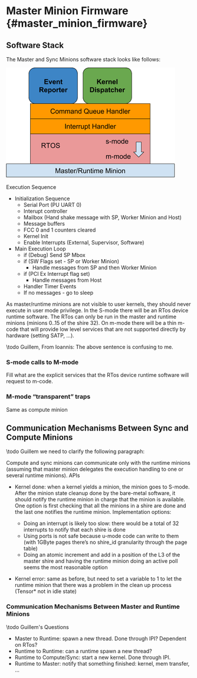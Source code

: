 Master Minion Firmware  {#master_minion_firmware}
======================

## Software Stack
The Master and Sync Minions software stack looks like follows:
<!---
Source google-doc
https://docs.google.com/drawings/d/1B7zEIsVYdDNmL5K6YcmqsAkbiSEiYeFUQA15ljCBEvc/edit?usp=sharing
--->
![Master-Minionl SW Stack](Master-Minion-Software-Stack.png)

Execution Sequence
  - Initialization Sequence
	- Serial Port (PU UART 0)
	- Interupt controller
	- Mailbox (Hand shake message with SP, Worker Minion and Host)
	- Message buffers
	- FCC 0 and 1 counters cleared
	- Kernel Init
	- Enable Interrupts (External, Supervisor, Software)
  - Main Execution Loop
	- if (Debug) Send SP Mbox
	- if (SW Flags set - SP or Worker Minion)
 		- Handle messages from SP and then Worker Minion
	- if (PCI Ex Interrupt flag set)	
		- Handle messages from Host
	- Handler Timer Events
	- If no messages - go to sleep

As master/runtime minions are not visible to user kernels,
they should never execute in user mode privilege. In the S-mode there
will be an RTos device runtime software. The RTos can only be
run in the master and runtime minions (minions 0..15 of the
shire 32). On m-mode there will be a thin m-code that will provide
low level services that are not supported directly by hardware (setting SATP, …).

\todo Guillem, From Ioannis: The above sentence is confusing to me.

### S-mode calls to M-mode

Fill what are the explicit services that the RTos device runtime software will request to m-code.


### M-mode “transparent” traps

Same as compute minion


## Communication Mechanisms Between Sync and Compute Minions

\todo Guillem we need to clarify the following paragraph:

Compute and sync minions can communicate only with the runtime minions (assuming that master minion delegates the execution handling to one or several runtime minions). APIs

* Kernel done: when a kernel yields a minion, the minion goes to S-mode. After the minion state cleanup done by the bare-metal software, it should notify the runtime minion in charge that the minion is available. One option is first checking that all the minions in a shire are done and the last one notifies the runtime minion. Implementation options:

  * Doing an interrupt is likely too slow: there would be a total of 32 interrupts to notify that each shire is done
  *  Using ports is not safe because u-mode code can write to them (with 1GByte pages there’s no shire_id granularity through the page table)
  * Doing an atomic increment and add in a position of the L3 of the master shire and having the runtime minion doing an active poll seems the most reasonable option

* Kernel error: same as before, but need to set a variable to 1 to let the runtime minion that there was a problem in the clean up process (Tensor* not in idle state)

### Communication Mechanisms Between Master and Runtime Minions


\todo Guillem's Questions
* Master to Runtime: spawn a new thread. Done through IPI? Dependent on RTos?
* Runtime to Runtime: can a runtime spawn a new thread?
* Runtime to Compute/Sync: start a new kernel. Done through IPI.
* Runtime to Master: notify that something finished: kernel, mem transfer, ...
